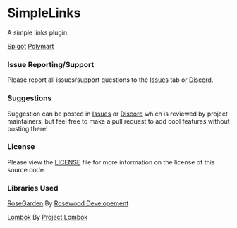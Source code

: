 # SimpleLinks
A simple links plugin.

[Spigot](https://www.spigotmc.org/resources/links-1-8-1-16.90283/) [Polymart](https://polymart.org/resource/links-1-8-1-16.1175)

### Issue Reporting/Support

Please report all issues/support questions to the [Issues](https://github.com/RefracDevelopment/SimpleLinks/issues) tab or [Discord](https://discord.gg/EFeSKPg739).

### Suggestions

Suggestion can be posted in [Issues](https://github.com/RefracDevelopment/SimpleLinks/issues) or [Discord](https://discord.gg/EFeSKPg739) which is reviewed by project maintainers, but feel free to make a pull request to add cool features without posting there!

### License
Please view the [LICENSE](LICENSE) file for more information on the license of this source code.

### Libraries Used
[RoseGarden](https://github.com/Rosewood-Development/RoseGarden) By [Rosewood Developement](https://github.com/Rosewood-Development)

[Lombok](https://github.com/projectlombok/lombok) By [Project Lombok](https://github.com/projectlombok)
